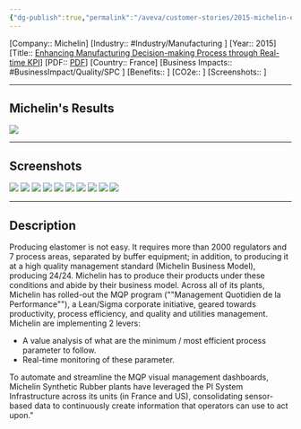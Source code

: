 ```yaml
---
{"dg-publish":true,"permalink":"/aveva/customer-stories/2015-michelin-enhancing-manufacturing-decision-making-process-through-real-time-kpi/"}
---
```


[Company:: Michelin]
[Industry:: #Industry/Manufacturing ]
[Year:: 2015]
[Title:: [Enhancing Manufacturing Decision-making Process through Real-time KPI](https://resources.osisoft.com/presentations/enhancing-manufacturing-decision-making-process-through-real-time-kpi/)]
[PDF:: [PDF](https://cdn.osisoft.com/corp/en/media/presentations/2015/EMEA2015/PDF/UC15EU02PH04_Michelin_Forest_EnhancingManufacturingDecisionmakingProcessthroughRealtimeKPI_v2.pdf)]
[Country:: France]
[Business Impacts:: #BusinessImpact/Quality/SPC ]
[Benefits:: ]
[CO2e:: ]
[Screenshots:: ] 

---
## Michelin's Results
![](https://i.imgur.com/9joE14S.png)


---
## Screenshots
![](https://i.imgur.com/jzXbjg0.png)
![](https://i.imgur.com/fVMweq9.png)
![](https://i.imgur.com/H9sjPUB.png)
![](https://i.imgur.com/5F2wCM6.png)
![](https://i.imgur.com/6KhqRlw.png)
![](https://i.imgur.com/vXfoFDK.png)
![](https://i.imgur.com/uWSzgH5.png)
![](https://i.imgur.com/E0n57hB.png)
![](https://i.imgur.com/aPnGb3F.png)
![](https://i.imgur.com/CeX1EUZ.png)


---
## Description
Producing elastomer is not easy. It requires more than 2000 regulators and 7 process areas, separated by buffer equipment; in addition, to producing it at a high quality management standard (Michelin Business Model), producing 24/24. Michelin has to produce their products under these conditions and abide by their business model. Across all of its plants, Michelin has rolled-out the MQP program (""Management Quotidien de la Performance""), a Lean/Sigma corporate initiative, geared towards productivity, process efficiency, and quality and utilities management. Michelin are implementing 2 levers:

- A value analysis of what are the minimum / most efficient process parameter to follow.
- Real-time monitoring of these parameter.

To automate and streamline the MQP visual management dashboards, Michelin Synthetic Rubber plants have leveraged the PI System Infrastructure across its units (in France and US), consolidating sensor-based data to continuously create information that operators can use to act upon."